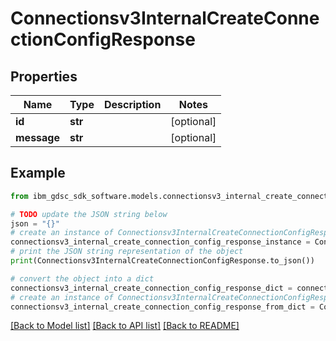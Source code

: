 # Connectionsv3InternalCreateConnectionConfigResponse


## Properties

Name | Type | Description | Notes
------------ | ------------- | ------------- | -------------
**id** | **str** |  | [optional] 
**message** | **str** |  | [optional] 

## Example

```python
from ibm_gdsc_sdk_software.models.connectionsv3_internal_create_connection_config_response import Connectionsv3InternalCreateConnectionConfigResponse

# TODO update the JSON string below
json = "{}"
# create an instance of Connectionsv3InternalCreateConnectionConfigResponse from a JSON string
connectionsv3_internal_create_connection_config_response_instance = Connectionsv3InternalCreateConnectionConfigResponse.from_json(json)
# print the JSON string representation of the object
print(Connectionsv3InternalCreateConnectionConfigResponse.to_json())

# convert the object into a dict
connectionsv3_internal_create_connection_config_response_dict = connectionsv3_internal_create_connection_config_response_instance.to_dict()
# create an instance of Connectionsv3InternalCreateConnectionConfigResponse from a dict
connectionsv3_internal_create_connection_config_response_from_dict = Connectionsv3InternalCreateConnectionConfigResponse.from_dict(connectionsv3_internal_create_connection_config_response_dict)
```
[[Back to Model list]](../README.md#documentation-for-models) [[Back to API list]](../README.md#documentation-for-api-endpoints) [[Back to README]](../README.md)


